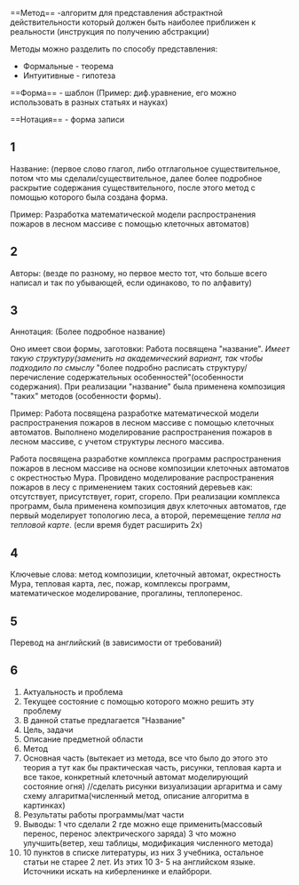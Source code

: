 ==Метод== -алгоритм для представления абстрактной действительности который должен быть наиболее приближен к реальности (инструкция по получению абстракции)

Методы можно разделить по способу представления:
- Формальные - теорема
- Интуитивные - гипотеза

==Форма== - шаблон (Пример: диф.уравнение, его можно использовать в разных статьях и науках)

==Нотация== - форма записи


## 1
Название: 
(первое слово глагол, либо отглагольное существительное, потом что мы сделали/существительное, далее более подробное раскрытие содержания существительного, после этого метод с помощью которого была создана форма.

Пример: Разработка математической модели распространения пожаров в лесном массиве с помощью клеточных автоматов)
## 2
Авторы: 
(везде по разному, но первое место тот, что больше всего написал и так по убывающей, если одинаково, то по алфавиту)

## 3
Аннотация: 
(Более подробное название)



Оно имеет свои формы, заготовки:
Работа посвящена "название". _Имеет такую структуру(заменить на академический вариант, так чтобы подходило по смыслу_ "более подробно расписать структуру/перечисление содержательных особенностей"(особенности содержания). При реализации "название" была применена композиция "таких" методов (особенности формы).

Пример: Работа посвящена разработке математической модели распространения пожаров в лесном массиве с помощью клеточных автоматов. Выполнено моделирование распространения пожаров в лесном массиве, с учетом структуры лесного массива.

Работа посвящена разработке комплекса программ распространения пожаров в лесном массиве на основе композиции клеточных автоматов с окрестностью Мура. Провидено моделирование распространения пожаров в лесу с применением таких состояний деревьев как: отсутствует, присутствует, горит, сгорело. При реализации комплекса программ, была применена композиция двух клеточных автоматов, где первый моделирует топологию леса, а второй, перемещение _тепла на тепловой карте_. (если время будет расширить 2х)

## 4

Ключевые слова: метод композиции, клеточный автомат, окрестность Мура, тепловая карта, лес, пожар, комплексы программ, математическое моделирование, прогалины, теплоперенос.

## 5

Перевод на английский (в зависимости от требований)

## 6

1. Актуальность и проблема
2. Текущее состояние с помощью которого можно решить эту проблему
3. В данной статье предлагается "Название"
4. Цель, задачи
5. Описание предметной области
6. Метод
7. Основная часть (вытекает из метода, все что было до этого это теория а тут как бы практическая часть, рисунки, тепловая карта и все такое, конкретный клеточный автомат моделирующий состояние огня) //сделать рисунки визуализации аргаритма и саму схему алгаритма(численный метод, описание алгоритма в картинках)
8. Результаты работы программы/мат части
9. Выводы: 1 что сделали 2 где можно еще применить(массовый перенос, перенос электрического заряда) 3 что можно улучшить(ветер, хеш таблицы, модификация численного метода)
10. 10 пунктов в списке литературы, из них 3 учебника, остальное статьи не старее 2 лет. Из этих 10 3- 5 на английском языке. Источники искать на киберленинке и елайброри.